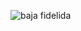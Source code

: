 ![baja fidelida](https://scontent-scl1-1.xx.fbcdn.net/v/t1.15752-9/35416113_1664392276947584_5387855225212108800_n.jpg?_nc_cat=0&oh=23ce34efc2da2645d348b5248d55df49&oe=5B83E089)
